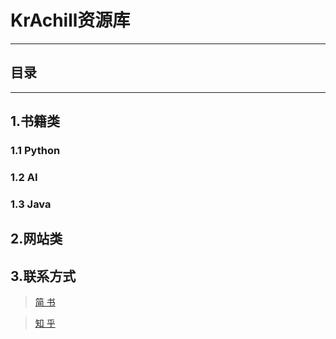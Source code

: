 # KrAchill资源库
---
## 目录
---
## 1.书籍类
### 1.1 Python
### 1.2 AI
### 1.3 Java
## 2.网站类
## 3.联系方式  
  > [简    书](https://www.jianshu.com/u/abb10f6fc88d)

  > [知    乎](https://www.zhihu.com/people/KrAchill/activities)

